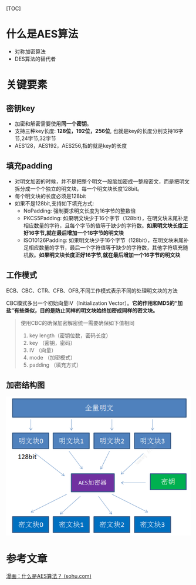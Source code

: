 [TOC]

# 什么是AES算法

* 对称加密算法
* DES算法的替代者

# 关键要素

## 密钥key

* 加密和解密需要使用**同一个密钥**。
* 支持三种key长度: **128位，192位，256位**, 也就是key的长度分别支持16字节,24字节,32字节
* AES128，AES192，AES256,指的就是key的长度

## 填充padding

* 对明文加密的时候，并不是把整个明文一股脑加密成一整段密文，而是把明文拆分成一个个独立的明文块，每一个明文块长度128bit。
* 每个明文块的长度必须是128bit
* 如果不是128bit,支持如下填充方式:
  * NoPadding: 强制要求明文长度为16字节的整数倍
  * PKCS5Padding: 如果明文块少于16个字节（128bit），在明文块末尾补足相应数量的字符，且每个字节的值等于缺少的字符数。**如果明文块长度正好16字节,就在最后增加一个16字节的明文块**
  * ISO10126Padding: 如果明文块少于16个字节（128bit），在明文块末尾补足相应数量的字节，最后一个字符值等于缺少的字符数，其他字符填充随机数。**如果明文块长度正好16字节,就在最后增加一个16字节的明文块**

## 工作模式

ECB、CBC、CTR、CFB、OFB,不同工作模式表示不同的处理明文块的方法

CBC模式多出一个初始向量IV（Initialization Vector）。**它的作用和MD5的“加盐”有些类似，目的是防止同样的明文块始终加密成同样的密文块。**

> 使用CBC的确保加密解密统一需要确保如下值相同
>
> 1. key length（密钥位数，密码长度）
> 2.  key （密钥，密码）
> 3. IV （向量）
> 4. mode （加密模式）
> 5. padding （填充方式）

## 加密结构图

![image-20210125175537389](assets/AES算法/image-20210125175537389.png)



# 参考文章

[漫画：什么是AES算法？ (sohu.com)](https://www.sohu.com/a/201169795_466846)

